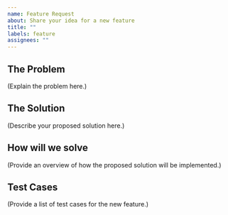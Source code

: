 ```yaml
---
name: Feature Request
about: Share your idea for a new feature
title: ""
labels: feature
assignees: ""
---
```


## The Problem 

<!--
  Describe the issue or problem you're facing that led to this feature request.
  For instance, "I often find it challenging to..."
-->

(Explain the problem here.)

## The Solution

<!--
  Describe your idea for a solution or the feature you'd like to see.
-->

(Describe your proposed solution here.)

## How will we solve

<!--
  Outline how the proposed solution will be implemented.
-->

(Provide an overview of how the proposed solution will be implemented.)

## Test Cases

<!--
  List the test cases that should be considered to ensure the proper functioning of the new feature.
-->

(Provide a list of test cases for the new feature.)
